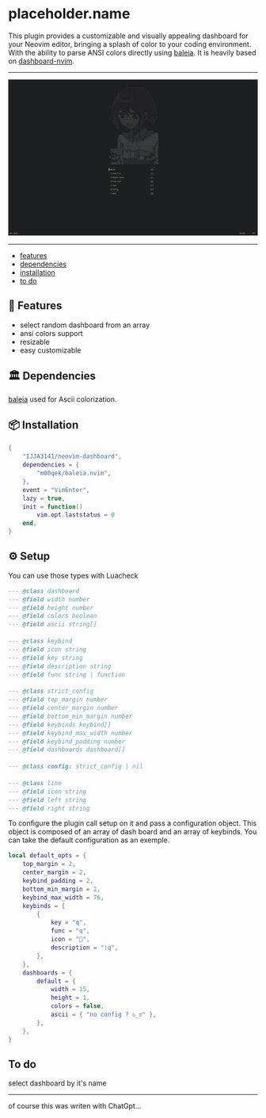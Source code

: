 # placeholder.name

This plugin provides a customizable and visually appealing dashboard for your Neovim editor, bringing a splash of color to your coding environment. With the ability to parse ANSI colors directly using [baleia](https://github.com/m00qek/baleia.nvim). It is heavily based on [dashboard-nvim](https://github.com/nvimdev/dashboard-nvim).

---

![img](./2024-06-21-001010_hyprshot.png)

---

- [features](#Features)
- [dependencies](#Dependencies)
- [installation](#Installation)
- [to do](#To_do)

## 🚀 Features

- select random dashboard from an array
- ansi colors support
- resizable
- easy customizable

## 🏛️ Dependencies

[baleia](https://github.com/m00qek/baleia.nvim) used for Ascii colorization.

## 📦 Installation

```lua
{
    "IJJA3141/neovim-dashboard",
    dependencies = {
	    "m00qek/baleia.nvim",
    },
    event = "VimEnter",
    lazy = true,
    init = function()
    	vim.opt.laststatus = 0
    end,
}
```

## ⚙️ Setup

You can use those types with Luacheck

```lua
--- @class dashboard
--- @field width number
--- @field height number
--- @field colors boolean
--- @field ascii string[]

--- @class keybind
--- @field icon string
--- @field key string
--- @field description string
--- @field func string | function

--- @class strict_config
--- @field top_margin number
--- @field center_margin number
--- @field bottom_min_margin number
--- @field keybinds keybind[]
--- @field keybind_max_width number
--- @field keybind_padding number
--- @field dashboards dashboard[]

--- @class config: strict_config | nil

--- @class line
--- @field icon string
--- @field left string
--- @field right string

```

To configure the plugin call setup on it and pass a configuration object. This object is composed of an array of dash board and an array of keybinds. You can take the default configuration as an exemple.

```lua
local default_opts = {
	top_margin = 2,
	center_margin = 2,
	keybind_padding = 2,
	bottom_min_margin = 2,
	keybind_max_width = 76,
	keybinds = {
		{
			key = "q",
			func = "q",
			icon = "",
			description = ":q",
		},
	},
	dashboards = {
		default = {
			width = 15,
			height = 1,
			colors = false,
			ascii = { "no config ? ಠಿ_ಠ" },
		},
	},
}

```

## To do

select dashboard by it's name

---

of course this was writen with ChatGpt...
